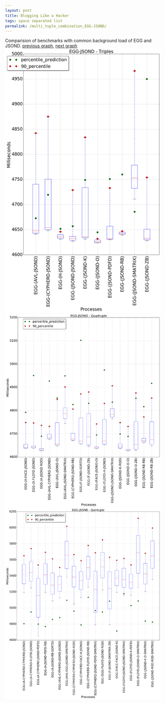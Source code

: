 ```yaml
---
layout: post
title: Blogging Like a Hacker
tags: space separated list
permalink: /multi_tuple_combination_EGG-JSOND/
---
```


Comparision of benchmarks with common background load of EGG and JSOND.
[previous graph](./multi_tuple_combination_EGG-H/), [next graph](./multi_tuple_combination_EGG-K/)
<img src="./images/triple/EGG/EGG-JSOND_box.png" alt="graph figure"><img src="./images/quadruple/EGG/EGG-JSOND_box.png" alt="graph figure"><img src="./images/quintuple/EGG/EGG-JSOND_box.png" alt="graph figure">